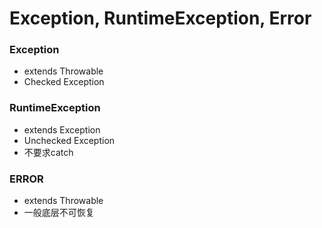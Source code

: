 # Exception, RuntimeException, Error

### Exception
* extends Throwable
* Checked Exception

### RuntimeException
* extends Exception
* Unchecked Exception
* 不要求catch

### ERROR
* extends Throwable
* 一般底层不可恢复

